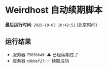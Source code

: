 # Weirdhost 自动续期脚本

**最后运行时间**: `2025-10-05 10:42:51` (北京时间)

## 运行结果

- 服务器 `75050649`: ⚠️ 已经续期过了
- 服务器 `c9bbef27`: ✅ 续期成功
